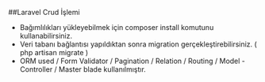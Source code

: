 ##Laravel Crud İşlemi 

- Bağımlılıkları yükleyebilmek için composer install komutunu kullanabilirsiniz.
- Veri tabanı bağlantısı yapıldıktan sonra migration gerçekleştirebilirsiniz. ( php artisan migrate )
- ORM used / Form Validator / Pagination / Relation / Routing / Model - Controller / Master blade kullanılmıştır. 

